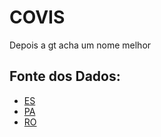 # COVIS
Depois a gt acha um nome melhor



## Fonte dos Dados:

* [ES](https://coronavirus.es.gov.br/contratos-emergenciais)
* [PA](http://www.transparencia.pr.gov.br/pte/compras/dispensasInexigibilidade?windowId=9f5)
* [RO](http://www.transparencia.ro.gov.br/Grafico/DespesasCOVID19)
